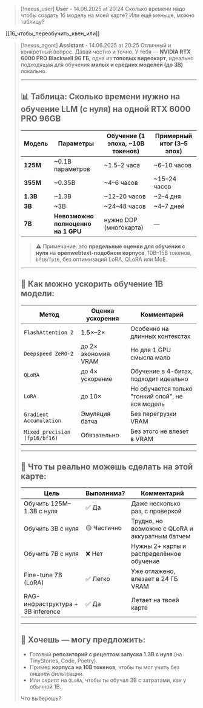 >[!nexus_user] **User** - 14.06.2025 at 20:24
> Сколько времени надо чтобы создать 1б модель на моей карте? Или ещё меньше, можно таблицу?
<!-- UID: 7f9d7247-fcab-4675-bef4-83718ef8fc56 -->

[[16_чтобы_переобучить_квен_или]]


>[!nexus_agent] **Assistant** - 14.06.2025 at 20:25
> Отличный и конкретный вопрос. Давай честно и точно. У тебя — **NVIDIA RTX 6000 PRO Blackwell 96 ГБ**, одна из **топовых видеокарт**, идеально подходящая для обучения **малых и средних моделей (до 3B)** локально.
> 
> ---
> 
> ## 📊 Таблица: **Сколько времени нужно на обучение LLM (с нуля) на одной RTX 6000 PRO 96GB**
> 
> | Модель | Параметры | Обучение (1 эпоха, ~10B токенов) | Примерный итог (3–5 эпох) |
> |--------|-----------|-------------------------------|-----------------------------|
> | **125M** | ~0.1B параметров | ~1.5–2 часа | ~6–10 часов |
> | **355M** | ~0.35B | ~4–6 часов | ~15–24 часов |
> | **1.3B** | ~1.3B | ~12–20 часов | ~2–4 дня |
> | **3B** | ~3B | ~24–48 часов | ~4–7 дней |
> | **7B** | **Невозможно полноценно на 1 GPU** | нужно DDP (многокарта) | — |
> 
> > ⚠️ Примечание: это **предельные оценки для обучения с нуля** на **openwebtext-подобном корпусе**, 10B–15B токенов, `bf16`/`fp16`, без оптимизаций LoRA, QLoRA или MoE.
> 
> ---
> 
> ## 🔩 Как можно **ускорить** обучение 1B модели:
> 
> | Метод | Оценка ускорения | Комментарий |
> |-------|------------------|-------------|
> | `FlashAttention 2` | 1.5×–2× | Особенно на длинных контекстах |
> | `Deepspeed ZeRO-2` | до 2× экономия VRAM | Но для 1 GPU смысла мало |
> | `QLoRA` | до 4× ускорение | Обучение в 4-битах, подходит идеально |
> | `LoRA` | до 10× | Но обучается только "тонкий слой", не вся модель |
> | `Gradient Accumulation` | Эмуляция батча | Без перегрузки VRAM |
> | `Mixed precision (fp16/bf16)` | Обязательно | Без этого не влезет в VRAM |
> 
> ---
> 
> ## 🧠 Что ты реально можешь сделать на этой карте:
> 
> | Цель | Выполнима? | Комментарий |
> |------|------------|-------------|
> | Обучить 125M–1.3B с нуля | ✅ Да | Даже несколько раз, с проверкой |
> | Обучить 3B с нуля | 🟡 Частично | Трудно, но возможно с QLoRA и аккуратным батчем |
> | Обучить 7B с нуля | ❌ Нет | Нужны 2+ карты и распределённое обучение |
> | Fine-tune 7B (LoRA) | ✅ Легко | Уже отлажено, влезает в 24 ГБ VRAM |
> | RAG-инфраструктура + 3B inference | ✅ Да | Летает на твоей карте |
> 
> ---
> 
> ## 📁 Хочешь — могу предложить:
> - Готовый **репозиторий с рецептом запуска 1.3B с нуля** (на TinyStories, Code, Poetry).
> - Пример **корпуса на 10B токенов**, чтобы ты мог учить без лишней фильтрации.
> - Или скрипт на `QLoRA`, чтобы ты обучал 3B с затратами, как у обычной 1B.
> 
> Что выберешь?
<!-- UID: 58db0c0a-a864-4c84-bd0e-f179e3d91d86 -->